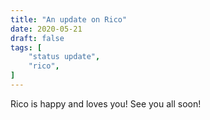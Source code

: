 ```yaml
---
title: "An update on Rico"
date: 2020-05-21
draft: false
tags: [
    "status update",
    "rico",
]
---
```


Rico is happy and loves you! See you all soon!